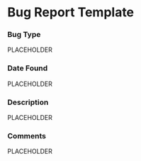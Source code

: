 # Bug Report Template

### Bug Type

PLACEHOLDER

### Date Found

PLACEHOLDER

### Description

PLACEHOLDER

### Comments

PLACEHOLDER
